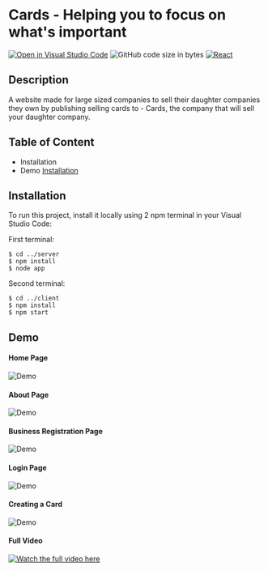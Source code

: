 # Cards - Helping you to focus on what's important
[![Open in Visual Studio Code](https://open.vscode.dev/badges/open-in-vscode.svg)](https://open.vscode.dev/HexaC/-reactAndNodejsWithMongoDB-project)
![GitHub code size in bytes](https://img.shields.io/github/languages/code-size/HexaC/-reactAndNodejsWithMongoDB-project)
[![React](https://badges.aleen42.com/src/react.svg)](https://reactjs.org/)

## Description
A website made for large sized companies to sell their daughter companies they own by publishing selling cards to - Cards, the company that will sell your daughter company.

## Table of Content
- Installation
- Demo
[Installation](#Demo)

## Installation
To run this project, install it locally using 2 npm terminal in your Visual Studio Code:

First terminal:
```
$ cd ../server
$ npm install
$ node app
```
Second terminal:
```
$ cd ../client
$ npm install
$ npm start
```

## Demo

#### Home Page
![Demo](https://media.giphy.com/media/yaPKmBbDs3Af1ZxUS7/giphy.gif)

#### About Page
![Demo](https://media.giphy.com/media/UJDwKWAnAeTkfkKGh6/giphy.gif)

#### Business Registration Page
![Demo](https://media.giphy.com/media/a26CdgG9bg989d1WKl/giphy.gif)

#### Login Page
![Demo](https://media.giphy.com/media/yRgaHrF8HA5fHhWbUq/giphy.gif)

#### Creating a Card
![Demo](https://media.giphy.com/media/6ChrcxcVfepT8To56x/giphy.gif)

#### Full Video
[![Watch the full video here](https://youtu.be/kYyiUsur-u8)](https://youtu.be/kYyiUsur-u8)
